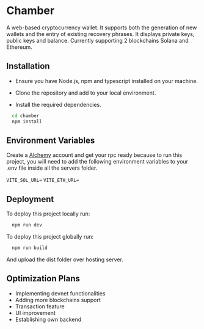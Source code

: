 
# Chamber

A web-based cryptocurrency wallet. It supports both the generation of new wallets and the entry of existing recovery phrases. It displays private keys, public keys and balance. Currently supporting 2 blockchains Solana and Ethereum.

## Installation

- Ensure you have Node.js, npm and typescript installed on your machine.

- Clone the repository and add to your local environment.

- Install the required dependencies.

```bash
  cd chamber
  npm install
```
## Environment Variables

Create a [Alchemy](https://www.alchemy.com/) account and get your rpc ready because to run this project, you will need to add the following environment variables to your .env file inside all the servers folder.

`VITE_SOL_URL=`
`VITE_ETH_URL=`


## Deployment

To deploy this project locally run:
```bash
  npm run dev
```

To deploy this project globally run:
```bash
  npm run build
```
And upload the dist folder over hosting server.
## Optimization Plans

- Implementing devnet functionalities
- Adding more blockchains support
- Transaction feature
- UI improvement
- Establishing own backend 



